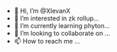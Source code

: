 - 👋 Hi, I’m @XlevanX
- 👀 I’m interested in zk rollup...
- 🌱 I’m currently learning phyton...
- 💞️ I’m looking to collaborate on ...
- 📫 How to reach me ...

<!---
XlevanX/XlevanX is a ✨ special ✨ repository because its `README.md` (this file) appears on your GitHub profile.
You can click the Preview link to take a look at your changes.
--->
